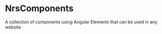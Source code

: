 # NrsComponents

A collection of components using Angular Elements that can be used in any website

